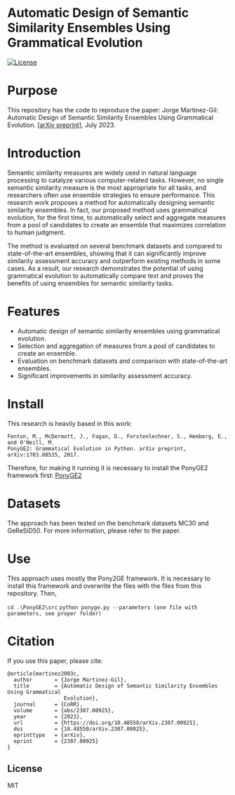 # Automatic Design of Semantic Similarity Ensembles Using Grammatical Evolution

[![License](https://img.shields.io/badge/license-MIT-blue.svg)](LICENSE)

# Purpose
This repository has the code to reproduce the paper:
Jorge Martinez-Gil: Automatic Design of Semantic Similarity Ensembles Using Grammatical Evolution. [\[arXiv preprint\]](https://arxiv.org/abs/2307.00925), July 2023.

# Introduction

Semantic similarity measures are widely used in natural language processing to catalyze various computer-related tasks. However, no single semantic similarity measure is the most appropriate for all tasks, and researchers often use ensemble strategies to ensure performance. This research work proposes a method for automatically designing semantic similarity ensembles. In fact, our proposed method uses grammatical evolution, for the first time, to automatically select and aggregate measures from a pool of candidates to create an ensemble that maximizes correlation to human judgment.

The method is evaluated on several benchmark datasets and compared to state-of-the-art ensembles, showing that it can significantly improve similarity assessment accuracy and outperform existing methods in some cases. As a result, our research demonstrates the potential of using grammatical evolution to automatically compare text and proves the benefits of using ensembles for semantic similarity tasks.

# Features

- Automatic design of semantic similarity ensembles using grammatical evolution.
- Selection and aggregation of measures from a pool of candidates to create an ensemble.
- Evaluation on benchmark datasets and comparison with state-of-the-art ensembles.
- Significant improvements in similarity assessment accuracy.

# Install
This research is heavily based in this work:

    Fenton, M., McDermott, J., Fagan, D., Forstenlechner, S., Hemberg, E., and O'Neill, M. 
    PonyGE2: Grammatical Evolution in Python. arXiv preprint, arXiv:1703.08535, 2017.

Therefore, for making it running it is necessary to install the PonyGE2 framework first:
[PonyGE2](https://github.com/PonyGE/PonyGE2)

# Datasets
The approach has been tested on the benchmark datasets MC30 and GeReSiD50. For more information, please refer to the paper.

# Use
This approach uses mostly the Pony2GE framework. It is necessary to install this framework and overwrite the files with the files from this repository. Then,

```cd .\PonyGE2\src```
```python ponyge.py --parameters (one file with parameters, see proper folder)```

# Citation
If you use this paper, please cite:
```
@article{martinez2003c,
  author       = {Jorge Martinez-Gil},
  title        = {Automatic Design of Semantic Similarity Ensembles Using Grammatical
                  Evolution},
  journal      = {CoRR},
  volume       = {abs/2307.00925},
  year         = {2023},
  url          = {https://doi.org/10.48550/arXiv.2307.00925},
  doi          = {10.48550/arXiv.2307.00925},
  eprinttype   = {arXiv},
  eprint       = {2307.00925}
}

``` 
## License
MIT